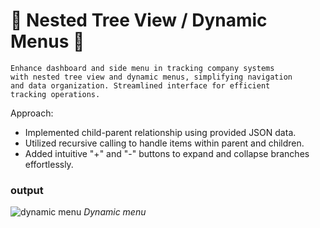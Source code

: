 # 🌳 Nested Tree View / Dynamic Menus 🌟

```
Enhance dashboard and side menu in tracking company systems 
with nested tree view and dynamic menus, simplifying navigation 
and data organization. Streamlined interface for efficient 
tracking operations. 
```

Approach:
- Implemented child-parent relationship using provided JSON data.
- Utilized recursive calling to handle items within parent and children.
- Added intuitive "+" and "-" buttons to expand and collapse branches effortlessly.

### output

![dynamic menu](https://raw.githubusercontent.com/RamLearn-1997/25-React-Project/main/dynamic-menu/src/assets/Screenshot%20(335).png)
*Dynamic menu*
